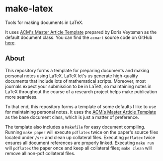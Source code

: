 # make-latex
Tools for making documents in LaTeX.

It uses [ACM's Master Article
Template](https://www.acm.org/publications/proceedings-template) prepared by
Boris Veytsman as the default document class. You can find the `acmart` source
code on GitHub [here](https://github.com/borisveytsman/acmart).

## About

This repository forms a template for preparing documents and making personal
notes using LaTeX. LaTeX let's us generate high-quality documents that include
lots of mathematical scripts. Moreover, most journals expect your submission to
be in LaTeX, so maintaining notes in LaTeX throughout the course of a research
project helps make publication more seamless.

To that end, this repository forms a template of some defaults I like to use
for maintaining personal notes. It uses the [ACM's Master Article
Template](https://www.acm.org/publications/proceedings-template) as the base
document class, which is just a matter of preference.

The template also includes a `Makefile` for easy document compiling. Running
`make paper` will execute `pdflatex` twice on the paper's source files located
under `/src` and clean up collateral files. Executing `pdflatex` twice ensures
all document references are properly linked. Executing `make run` will
`pdflatex` the paper once and keep all collateral files; `make clean` will
remove all non-pdf collateral files.
